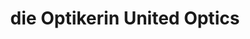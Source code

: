 ---
title: "die Optikerin United Optics"
url: /gross-siegharts/die-optikerin-united-optics/
shop: Optiker
---